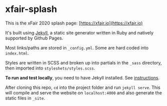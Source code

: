 # xfair-splash

This is the xFair 2020 splash page: [https://xfair.io](https://xfair.io)

It's built using [Jekyll](https://jekyllrb.com/), a static site generator written in Ruby and natively supported by Github Pages.

Most links/paths are stored in `_config.yml`. Some are hard coded into `index.html`.

Styles are written in SCSS and broken up into partials in the `_sass` directory, then imported into `styleshets/styles.scss`.

**To run and test locally**, you need to have Jekyll installed. See [instructions](https://jekyllrb.com/docs/installation/).

After cloning this repo, `cd` into the project folder and run `jekyll serve`. This will compile and serve the website on `localhost:4000` and also generate the static files in `_site`.